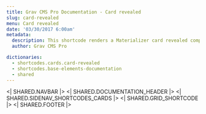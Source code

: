 ```yaml
---
title: Grav CMS Pro Documentation - Card revealed
slug: card-revealed
menu: Card revealed
date: '03/30/2017 6:00am'
metadata:
  description: This shortcode renders a Materializer card revealed component
  author: Grav CMS Pro

dictionaries:
  - shortcodes.cards.card-revealed
  - shortcodes.base-elements-documentation
  - shared
---
```


<| SHARED.NAVBAR |>
<| SHARED.DOCUMENTATION_HEADER |>
<| SHARED.SIDENAV_SHORTCODES_CARDS |>
<| SHARED.GRID_SHORTCODE |>
<| SHARED.FOOTER |>
